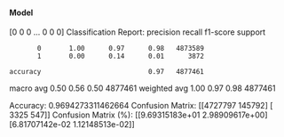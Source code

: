 #### Model
[0 0 0 ... 0 0 0]
Classification Report:
              precision    recall  f1-score   support

           0       1.00      0.97      0.98   4873589
           1       0.00      0.14      0.01      3872

    accuracy                           0.97   4877461
   macro avg       0.50      0.56      0.50   4877461
weighted avg       1.00      0.97      0.98   4877461

Accuracy: 0.9694273311462664
Confusion Matrix:
[[4727797  145792]
 [   3325     547]]
Confusion Matrix (%):
[[9.69315183e+01 2.98909617e+00]
 [6.81707142e-02 1.12148513e-02]]
